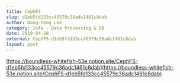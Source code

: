 ```yaml
---
title: CephFS
slug: d1eb5fd133cc45579c36adc1461c8dab
author: Dong-Yong Lee
category: Infa - Data Processing & DB
date: 2019-04-28
external: CephFS-d1eb5fd133cc45579c36adc1461c8dab
layout: post
---
```


[https://boundless-whitefish-53e.notion.site/CephFS-d1eb5fd133cc45579c36adc1461c8dab](https://boundless-whitefish-53e.notion.site/CephFS-d1eb5fd133cc45579c36adc1461c8dab)
